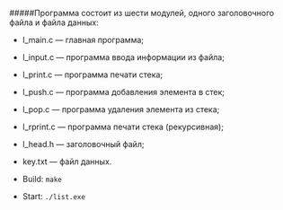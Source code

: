 #####Программа состоит из шести модулей, одного заголовочного файла и файла данных:  

 + l_main.c — главная программа;  
 + l_input.c — программа ввода информации из файла;  
 + l_print.c — программа печати стека;  
 + l_push.c — программа добавления элемента в стек;  
 + l_pop.c — программа удаления элемента из стека;  
 + l_rprint.c — программа печати стека (рекурсивная);  
 + l_head.h — заголовочный файл;  
 + key.txt — файл данных.  
 
 + Build: `make`
 + Start: `./list.exe`
